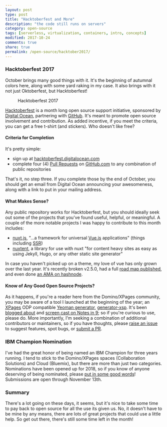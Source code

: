 ```yaml
---
layout: post
type: post
title: "Hacktoberfest and More"
description: "the code still runs on servers"
category: open-source
tags: [serverless, virtualization, containers, intro, concepts]
modified: 2017-10-24
comments: true
share: true
permalink: /open-source/hacktober2017/
---
```


### Hacktoberfest 2017

October brings many good things with it. It's the beginning of autumnal colors here, along with some yard raking in my case. It also brings with it not just Oktoberfest, but Hacktoberfest!

<figure>
  <amp-img src="{{ site.url }}/assets/images/post_images/Hacktoberfest2017.png"
  alt="hacktoberfest 2017"
  layout="fixed"
  width="404" height="452"></amp-img>
 <figcaption>Hacktoberfest 2017</figcaption>
</figure>

[Hacktoberfest][hacktoberfest-url] is a month long open source support initiative, sponsored by [Digital Ocean][dig-ocean], partnering with [GitHub][gh-url]. It's meant to promote open source involvement and contribution. As added incentive, if you meet the criteria, you can get a free t-shirt (and stickers). Who doesn't like free?

#### Criteria for Completion

It's pretty simple:

- sign up at [hacktoberfest.digitalocean.com][hacktoberfest-url]
- complete four (4) [Pull Requests][gh-pr] on [GitHub.com][gh-url] to any combination of public repositories

That's it, no step three. If you complete those by the end of October, you should get an email from Digital Ocean announcing your awesomeness, along with a link to put in your mailing address.

#### What Makes Sense?

Any public repository works for Hacktoberfest, but you should ideally seek out some of the projects that you've found useful, helpful, or meaningful. A couple of the more notable projects I was happy to contribute to this month includes:

- [nuxt.js][nuxt-url], "...a framework for universal [Vue.js][vue-url] applications" (things including [SSR][ssr])
- [nuxtent][nuxtent-url], a library for use with nuxt "for content heavy sites as easy as using Jekyll, Hugo, or any other static site generator"

In case you haven't picked up on a theme, my love of vue has only grown over the last year. It's recently broken v2.5.0, had a full [road map published][vue-roadmap], and even done [an AMA on hashnode][vue-ama].

#### Know of Any Good Open Source Projects?

As it happens, if you're a reader here from the Domino/XPages community, you may be aware of a tool I launched at the beginning of the year; an [XPages][xpages] ODP compatible [Yeoman generator][yeo], [generator-xsp][gen-xsp]. It's been [blogged about][gen-xsp-blog] and [screen cast on Notes in 9][gen-xsp-ni9]; so if you're curious to use, please do. More importantly, I'm seeking a combination of additional contributors or maintainers, so if you have thoughts, please [raise an issue][gen-xsp-iss] to suggest features, spot bugs, or [submit a PR][gen-xsp-pr].

### IBM Champion Nomination

I've had the great honor of being named an IBM Champion for three years running. I tend to stick to the Domino/XPages spaces (Collaboration Solutions) and Cloud (Bluemix), but there are more than just two categories. Nominations have been opened up for 2018, so if you know of anyone deserving of being nominated, please [put in some good words][ibm-champion-nomination]! Submissions are open through November 13th.

### Summary

There's a lot going on these days, it seems, but it's nice to take some time to pay back to open source for all the use its given us. No, it doesn't have to be mine by any means, there are lots of great projects that could use a little help. So get out there, there's still some time left in the month!

[hacktoberfest-url]: https://hacktoberfest.digitalocean.com/
[gh-url]: https://github.com/
[dig-ocean]: https://www.digitalocean.com/
[gh-pr]: https://help.github.com/articles/about-pull-requests/
[nuxt-url]: https://nuxtjs.org/
[vue-url]: https://vuejs.org/
[ssr]: https://nuxtjs.org/guide#server-rendered-universal-ssr-
[nuxtent-url]: https://nuxtent.now.sh/
[vue-roadmap]: https://github.com/vuejs/roadmap
[vue-ama]: https://hashnode.com/ama/with-vuejs-team-cj7itlrki03ae62wuv2r2005s
[xpages]: http://xpages.info/
[yeo]: http://yeoman.io/learning/
[gen-xsp]: https://github.com/edm00se/generator-xsp
[gen-xsp-blog]: https://edm00se.io/self-promotion/ni9-node-tools-grab-bag/
[gen-xsp-ni9]: http://www.notesin9.com/2017/04/04/notesin9-205-leverage-domino-development-with-new-tools/
[gen-xsp-iss]: https://github.com/edm00se/generator-xsp/issues/new
[gen-xsp-pr]: https://github.com/edm00se/generator-xsp/pull/new/master
[ibm-champion-nomination]: https://www.ibm.com/developerworks/champion/nominate.html
